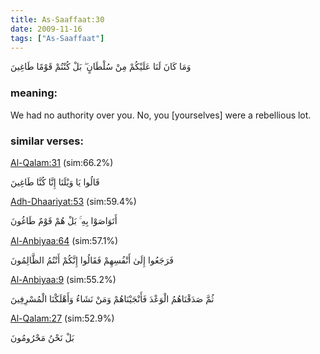 ```yaml
---
title: As-Saaffaat:30
date: 2009-11-16
tags: ["As-Saaffaat"]
---
```

وَمَا كَانَ لَنَا عَلَيْكُمْ مِنْ سُلْطَانٍ ۖ بَلْ كُنْتُمْ قَوْمًا طَاغِينَ
### meaning: 
We had no authority over you. No, you [yourselves] were a rebellious lot.
### similar verses: 

[Al-Qalam:31](/68/31) (sim:66.2%)

قَالُوا يَا وَيْلَنَا إِنَّا كُنَّا طَاغِينَ

[Adh-Dhaariyat:53](/51/53) (sim:59.4%)

أَتَوَاصَوْا بِهِ ۚ بَلْ هُمْ قَوْمٌ طَاغُونَ

[Al-Anbiyaa:64](/21/64) (sim:57.1%)

فَرَجَعُوا إِلَىٰ أَنْفُسِهِمْ فَقَالُوا إِنَّكُمْ أَنْتُمُ الظَّالِمُونَ

[Al-Anbiyaa:9](/21/9) (sim:55.2%)

ثُمَّ صَدَقْنَاهُمُ الْوَعْدَ فَأَنْجَيْنَاهُمْ وَمَنْ نَشَاءُ وَأَهْلَكْنَا الْمُسْرِفِينَ

[Al-Qalam:27](/68/27) (sim:52.9%)

بَلْ نَحْنُ مَحْرُومُونَ
